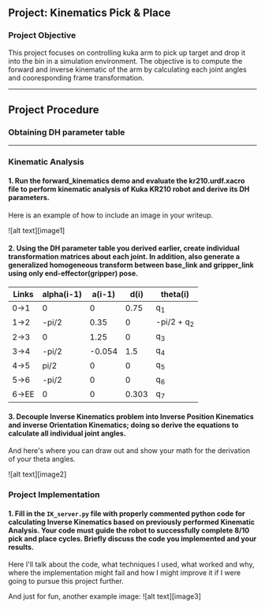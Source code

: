 ## Project: Kinematics Pick & Place
### Project Objective
This project focuses on controlling kuka arm to pick up target and drop it into the bin in a simulation environment. The objective is to compute the forward and inverse kinematic of the arm by calculating each joint angles and cooresponding frame transformation.

---

[//]: # (Image References)

[dh]: ./img/DH_param.png
[motion]: ./img/resulting_motion.gif
[kuka]: ./img/kuka_arm.png
[result]: ./img/task_completion

## Project Procedure
### Obtaining DH parameter table


---
### Kinematic Analysis
#### 1. Run the forward_kinematics demo and evaluate the kr210.urdf.xacro file to perform kinematic analysis of Kuka KR210 robot and derive its DH parameters.

Here is an example of how to include an image in your writeup.

![alt text][image1]

#### 2. Using the DH parameter table you derived earlier, create individual transformation matrices about each joint. In addition, also generate a generalized homogeneous transform between base_link and gripper_link using only end-effector(gripper) pose.

Links | alpha(i-1) | a(i-1) | d(i) | theta(i)
--- | --- | --- | --- | ---
0->1 | 0 | 0 | 0.75 | q<sub>1</sub>
1->2 | -pi/2 | 0.35 | 0 | -pi/2 + q<sub>2</sub>
2->3 | 0 | 1.25 | 0 | q<sub>3</sub>
3->4 |  -pi/2 | -0.054 | 1.5 | q<sub>4</sub>
4->5 | pi/2 | 0 | 0 | q<sub>5</sub>
5->6 | -pi/2 | 0 | 0 | q<sub>6</sub>
6->EE | 0 | 0 | 0.303 | q<sub>7</sub>


#### 3. Decouple Inverse Kinematics problem into Inverse Position Kinematics and inverse Orientation Kinematics; doing so derive the equations to calculate all individual joint angles.

And here's where you can draw out and show your math for the derivation of your theta angles. 

![alt text][image2]

### Project Implementation

#### 1. Fill in the `IK_server.py` file with properly commented python code for calculating Inverse Kinematics based on previously performed Kinematic Analysis. Your code must guide the robot to successfully complete 8/10 pick and place cycles. Briefly discuss the code you implemented and your results. 


Here I'll talk about the code, what techniques I used, what worked and why, where the implementation might fail and how I might improve it if I were going to pursue this project further.  


And just for fun, another example image:
![alt text][image3]


